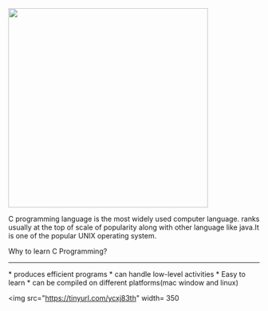 <img src="https://user-images.githubusercontent.com/110563322/190150373-b768ab2b-c4f7-470b-b95b-510fd9ee186b.jpg" width=400>


C programming language is the most widely used computer language.
ranks usually at the top of scale of popularity along with other
language like java.It is one of the popular UNIX operating system.

Why to learn C Programming?
<hr>
* produces efficient programs
* can handle low-level activities
* Easy to learn
* can be compiled on different platforms(mac window and linux)

<img src="https://tinyurl.com/ycxj83th" width= 350
